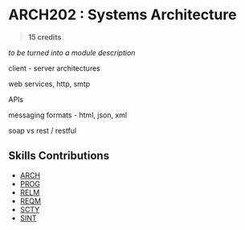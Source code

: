 # ARCH202 : Systems Architecture

> **15 credits**

_to be turned into a module description_

client - server architectures

web services, http, smtp

APIs 

messaging formats - html, json, xml

soap vs rest / restful

## Skills Contributions

- [ARCH](../skills/arch.md)
- [PROG](../skills/prog.md)
- [RELM](../skills/relm.md)
- [REQM](../skills/reqm.md)
- [SCTY](../skills/scty.md)
- [SINT](../skills/sint.md)
